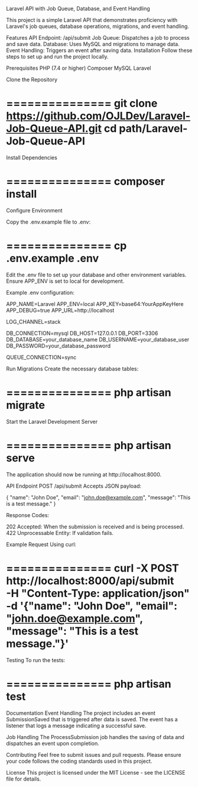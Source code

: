 Laravel API with Job Queue, Database, and Event Handling

This project is a simple Laravel API that demonstrates proficiency with Laravel's job queues, database operations, migrations, and event handling.

Features
API Endpoint: /api/submit
Job Queue: Dispatches a job to process and save data.
Database: Uses MySQL and migrations to manage data.
Event Handling: Triggers an event after saving data.
Installation
Follow these steps to set up and run the project locally.

Prerequisites
PHP (7.4 or higher)
Composer
MySQL
Laravel

Clone the Repository

===============
git clone https://github.com/OJLDev/Laravel-Job-Queue-API.git
cd path/Laravel-Job-Queue-API
===============

Install Dependencies

===============
composer install
===============

Configure Environment

Copy the .env.example file to .env:

===============
cp .env.example .env
===============

Edit the .env file to set up your database and other environment variables. Ensure APP_ENV is set to local for development.

Example .env configuration:

APP_NAME=Laravel
APP_ENV=local
APP_KEY=base64:YourAppKeyHere
APP_DEBUG=true
APP_URL=http://localhost

LOG_CHANNEL=stack

DB_CONNECTION=mysql
DB_HOST=127.0.0.1
DB_PORT=3306
DB_DATABASE=your_database_name
DB_USERNAME=your_database_user
DB_PASSWORD=your_database_password

QUEUE_CONNECTION=sync

Run Migrations
Create the necessary database tables:

===============
php artisan migrate
===============

Start the Laravel Development Server

===============
php artisan serve
===============

The application should now be running at http://localhost:8000.

API Endpoint
POST /api/submit
Accepts JSON payload:

{
"name": "John Doe",
"email": "john.doe@example.com",
"message": "This is a test message."
}

Response Codes:

202 Accepted: When the submission is received and is being processed.
422 Unprocessable Entity: If validation fails.

Example Request Using curl:

===============
curl -X POST http://localhost:8000/api/submit \
 -H "Content-Type: application/json" \
 -d '{"name": "John Doe", "email": "john.doe@example.com", "message": "This is a test message."}'
===============

Testing
To run the tests:

===============
php artisan test
===============

Documentation
Event Handling
The project includes an event SubmissionSaved that is triggered after data is saved. The event has a listener that logs a message indicating a successful save.

Job Handling
The ProcessSubmission job handles the saving of data and dispatches an event upon completion.

Contributing
Feel free to submit issues and pull requests. Please ensure your code follows the coding standards used in this project.

License
This project is licensed under the MIT License - see the LICENSE file for details.
